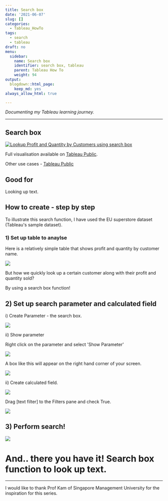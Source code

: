 ```yaml
---
title: Search box
date: '2021-06-07'
slug: []
categories:
  - Tableau_HowTo
tags:
  - search
  - tableau
draft: no
menu:
  sidebar:
    name: Search box
    identifier: search box, tableau
    parent: Tableau How To
    weight: 94
output:
  blogdown::html_page:
    keep_md: yes
always_allow_html: true

---
```






*Documenting my Tableau learning journey.*

---

## Search box

<div class='tableauPlaceholder' id='viz1623077669575' style='position: relative'><noscript><a href='#'><img alt='Lookup Profit and Quantity by Customers using search box ' src='https:&#47;&#47;public.tableau.com&#47;static&#47;images&#47;Se&#47;Searchbox&#47;Sheet1&#47;1_rss.png' style='border: none' /></a></noscript><object class='tableauViz'  style='display:none;'><param name='host_url' value='https%3A%2F%2Fpublic.tableau.com%2F' /> <param name='embed_code_version' value='3' /> <param name='site_root' value='' /><param name='name' value='Searchbox&#47;Sheet1' /><param name='tabs' value='no' /><param name='toolbar' value='yes' /><param name='static_image' value='https:&#47;&#47;public.tableau.com&#47;static&#47;images&#47;Se&#47;Searchbox&#47;Sheet1&#47;1.png' /> <param name='animate_transition' value='yes' /><param name='display_static_image' value='yes' /><param name='display_spinner' value='yes' /><param name='display_overlay' value='yes' /><param name='display_count' value='yes' /><param name='language' value='en-US' /></object></div>                <script type='text/javascript'>                    var divElement = document.getElementById('viz1623077669575');                    var vizElement = divElement.getElementsByTagName('object')[0];                    vizElement.style.width='100%';vizElement.style.height=(divElement.offsetWidth*0.75)+'px';                    var scriptElement = document.createElement('script');                    scriptElement.src = 'https://public.tableau.com/javascripts/api/viz_v1.js';                    vizElement.parentNode.insertBefore(scriptElement, vizElement);                </script>


Full visualisation available on [Tableau Public](https://public.tableau.com/views/Searchbox/Sheet1?:language=en-US&:display_count=n&:origin=viz_share_link).  

Other use cases - [Tableau Public](https://public.tableau.com/views/sentiment_analysis_16182051054700/Dashboard1?:language=en-US&:display_count=n&:origin=viz_share_link)

## Good for
Looking up text.

## How to create - step by step

To illustrate this search function, I have used the EU superstore dataset (Tableau's sample dataset).

### 1) Set up table to anaylse

Here is a relatively simple table that shows profit and quantity by customer name.

![]("fig1.png")


But how we quickly look up a certain customer along with their profit and quantity sold?

By using a search box function!

## 2) Set up search parameter and calculated field

i) Create Parameter - the search box.


![]("fig2.png")


ii) Show parameter

Right click on the parameter and select 'Show Parameter'


![]("fig4.png")


A box like this will appear on the right hand corner of your screen.


![]("fig5.png")


ii) Create calculated field.


![]("fig3.png")


Drag [text filter] to the Filters pane and check True.

![]("fig6.png")

## 3) Perform search!


![]("gif1.gif")


# And.. there you have it! Search box function to look up text.


---
I would like to thank Prof Kam of Singapore Management University for the inspiration for this series.



